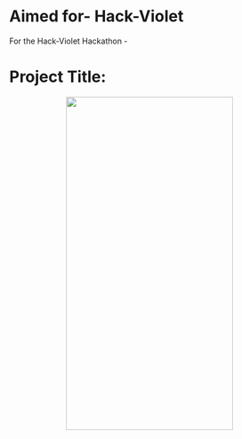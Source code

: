 # Aimed for- Hack-Violet
For the Hack-Violet Hackathon - 

# Project Title:

<p align="center">
<img src="https://github.com/prachi237/employ-h-er/blob/main/filogo.png" width="300" height="600" >
</p>
